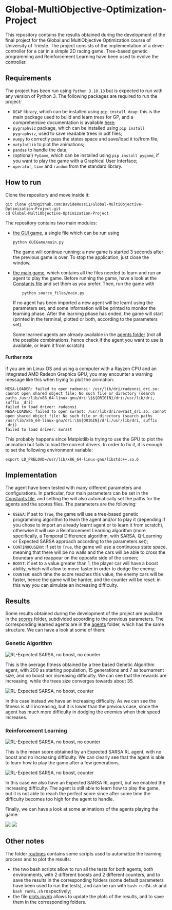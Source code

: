 # Global-MultiObjective-Optimization-Project
This repository contains the results obtained during the development of the final project for the Global and MultiObjective Optimization course of University of Trieste. The project consists of the implementation of a driver controller for a car in a simple 2D racing game. Tree-based genetic programming and Reinforcement Learning have been used to evolve the controller. 

## Requirements
The project has been run using `Python 3.10.13` but is expected to run with any version of Python 3. The following packages are required to run the project:

- `DEAP` library, which can be installed using `pip install deap`: this is the main package used to build and learn trees for GP, and a comprehensive documentation is available [here](https://deap.readthedocs.io/en/);
- `pygraphviz` package, which can be installed using `pip install pygraphviz`, used to save readable trees in pdf files;
- `numpy` to correctly pass the states space and save/load it to/from file;
- `matplotlib` to plot the animations;
- `pandas` to handle the data;
- (optional) `PyGame`, which can be installed using `pip install pygame`, if you want to play the game with a Graphical User Interface;
- `operator`, `time` and `random` from the standard library.
  
## How to run
Clone the repository and move inside it:
```shell
git clone git@github.com:DavideRossi1/Global-MultiObjective-Optimization-Project.git
cd Global-MultiObjective-Optimization-Project
```
The repository contains two main modules:

- [the GUI game](GUIGame/), a single file which can be run using
  
    ```shell
    python GUIGame/main.py 
    ```
    
    The game will continue running: a new game is started 3 seconds after the previous game is over. To stop the application, just close the window.

- [the main game](source_files/), which contains all the files needed to learn and run an agent to play the game. Before running the game, have a look at the [Constants file](source_files/Constants.py) and set them as you prefer. Then, run the game with
    ```shell
        python source_files/main.py
    ```
    If no agent has been imported a new agent will be learnt using the parameters set, and some information will be printed to monitor the learning phase.
    After the learning phase has ended, the game will start (printed in the terminal, plotted or both, according to the parameters set).

    Some learned agents are already available in the [agents folder](agents/) (not all the possible combinations, hence check if the agent you want to use is available, or learn it from scratch).

#### Further note
if you are on Linux OS and using a computer with a Rayzen CPU and an integrated AMD Radeon Graphics GPU, you may encounter a warning message like this when trying to plot the animation:
```shell
MESA-LOADER: failed to open radeonsi: /usr/lib/dri/radeonsi_dri.so: cannot open shared object file: No such file or directory (search paths /usr/lib/x86_64-linux-gnu/dri:\$${ORIGIN}/dri:/usr/lib/dri, suffix _dri)
failed to load driver: radeonsi
MESA-LOADER: failed to open swrast: /usr/lib/dri/swrast_dri.so: cannot open shared object file: No such file or directory (search paths /usr/lib/x86_64-linux-gnu/dri:\$${ORIGIN}/dri:/usr/lib/dri, suffix _dri)
failed to load driver: swrast
```
This probably happens since Matplotlib is trying to use the GPU to plot the animation but fails to load the correct drivers.
In order to fix it, it is enough to set the following environment variable:
```shell
export LD_PRELOAD=/usr/lib/x86_64-linux-gnu/libstdc++.so.6
```

## Implementation
The agent have been tested with many different parameters and configurations. In particular, four main parameters can be set in the [Constants file](source_files/Constants.py), and setting the will also automatically set the paths for the agents and the scores files. The parameters are the following:
- `USEGA`: if set to `True`, the game will use a tree-based genetic programming algorithm to learn the agent and/or to play it (depending if you chose to import an already learnt agent or to learn it from scratch), otherwise it will use a Reinforcement Learning algorithm (more specifically, a Temporal Difference algorithm, with SARSA, Q-Learning or Expected SARSA approach according to the parameters set);
- `CONTINUOUSENV`: if set to `True`, the game will use a continuous state space, meaning that there will be no walls and the cars will be able to cross the boundary and reappear on the opposite side of the screen;
- `BOOST`: if set to a value greater than 1, the player car will have a boost ability, which will allow to move faster in order to dodge the enemy;
- `COUNTER`: each time the score reaches this value, the enemy cars will be faster, hence the game will be harder, and the counter will be reset: in this way you can simulate an increasing difficulty.


## Results

Some results obtained during the development of the project are available in the [scores](scores/) folder, subdivided acoording to the previous parameters. The corresponding learned agents are in the [agents](agents/) folder, which has the same structure. We can have a look at some of them:

### Genetic Algorithm

![RL-Expected SARSA, no boost, no counter](scores/AgentGA/StandardSpace/noBoost/noCounter/pop200_ngen15_tsz7.png)

This is the average fitness obtained by a tree based Genetic Algorithm agent, with 200 as starting population, 15 generations and 7 as tournament size, and no boost nor increasing difficulty. We can see that the rewards are increasing, while the trees size converges towards about 35.

![RL-Expected SARSA, no boost, counter](scores/AgentGA/StandardSpace/noBoost/counter/pop200_ngen15_tsz10.png)

In this case instead we have an increasing difficulty. As we can see the fitness is still increasing, but it is lower than the previous case, since the agent has much more difficulty in dodging the enemies when their speed increases.

### Reinforcement Learning

![RL-Expected SARSA, no boost, no counter](scores/AgentRL/StandardSpace/noBoost/noCounter/neps100_epsz10_thr1000_ExpectedSARSA.png)

This is the mean score obtained by an Expected SARSA RL agent, with no boost and no increasing difficulty. We can clearly see that the agent is able to learn how to play the game after a few generations.

![RL-Expected SARSA, no boost, counter](scores/AgentRL/StandardSpace/noBoost/counter/neps500_epsz10_thr800_ExpectedSARSA.png)

In this case we also have an Expected SARSA RL agent, but we enabled the increasing difficulty. The agent is still able to learn how to play the game, but it is not able to reach the perfect score since after some time the difficulty becomes too high for the agent to handle.

Finally, we can have a look at some animations of the agents playing the game:


<img src="scores/AgentRL/StandardSpace/noBoost/noCounter/neps100_epsz10_thr1000_ExpectedSARSA.gif"/>


<img src="scores/AgentRL/StandardSpace/noBoost/counter/neps500_epsz10_thr800_ExpectedSARSA.gif"/>


## Other notes
The folder [routines](routines/) contains some scripts used to automatize the learning process and to plot the results: 
- the two bash scripts allow to run all the tests for both agents, both environments, with 2 different boosts and 2 different counters, and to save the results in the corresponding folders (some default parameters have been used to run the tests), and can be run with `bash runEA.sh` and `bash runRL.sh` respectively;
- the file [plots.ipynb](routines/plots.ipynb) allows to update the plots of the results, and to save them in the corresponding folders.